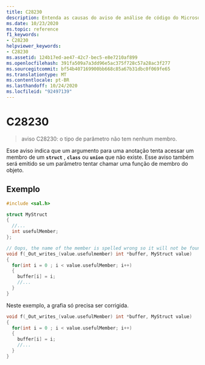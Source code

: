 ```yaml
---
title: C28230
description: Entenda as causas do aviso de análise de código do Microsoft C/C++ C28230 e saiba como corrigi-los.
ms.date: 10/23/2020
ms.topic: reference
f1_keywords:
- C28230
helpviewer_keywords:
- C28230
ms.assetid: 124b17ed-ae47-42c7-bec5-e8e7210af899
ms.openlocfilehash: 391fa509a7a3dd96e5ac375f728c57a28ac3f277
ms.sourcegitcommit: bf54b407169900bb668c85a67b31dbc0f069fe65
ms.translationtype: MT
ms.contentlocale: pt-BR
ms.lasthandoff: 10/24/2020
ms.locfileid: "92497139"
---
```

# <a name="c28230"></a>C28230

> aviso C28230: o tipo de parâmetro não tem nenhum membro.

Esse aviso indica que um argumento para uma anotação tenta acessar um membro de um **`struct`** , **`class`** ou **`union`** que não existe.  Esse aviso também será emitido se um parâmetro tentar chamar uma função de membro do objeto.

## <a name="example"></a>Exemplo

```cpp
#include <sal.h>

struct MyStruct
{
  //...
  int usefulMember;
};

// Oops, the name of the member is spelled wrong so it will not be found
void f(_Out_writes_(value.usefulmember) int *buffer, MyStruct value)
{
  for(int i = 0 ; i < value.usefulMember; i++)
  {
    buffer[i] = i;
    //...
  }
}
```

Neste exemplo, a grafia só precisa ser corrigida.

```cpp
void f(_Out_writes_(value.usefulMember) int *buffer, MyStruct value)
{
  for(int i = 0 ; i < value.usefulMember; i++)
  {
    buffer[i] = i;
    //...
  }
}
```
